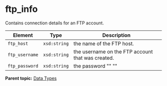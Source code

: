 # ftp_info

Contains connection details for an FTP account.

|Element|Type|Description|
|-------|----|-----------|
|`ftp_host` |`xsd:string` | the name of the FTP host. |
|`ftp_username` |`xsd:string` | the username on the FTP account that was created. |
|`ftp_password` |`xsd:string` | the password "" "" |

**Parent topic:** [Data Types](../data_types/c_data_types.md)

